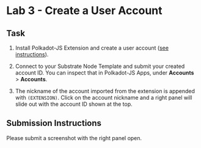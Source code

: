 # Lab 3 - Create a User Account

## Task

1. Install Polkadot-JS Extension and create a user account ([see instructions](https://wiki.polkadot.network/docs/learn-account-generation#polkadotjs-browser-plugin)).

2. Connect to your Substrate Node Template and submit your created account ID. You can inspect that in Polkadot-JS Apps, under **Accounts** > **Accounts**. 
3. The nickname of the account imported from the extension is appended with `(EXTENSION)`. Click on
the account nickname and a right panel will slide out with the account ID shown at the top.

## Submission Instructions

Please submit a screenshot with the right panel open.
